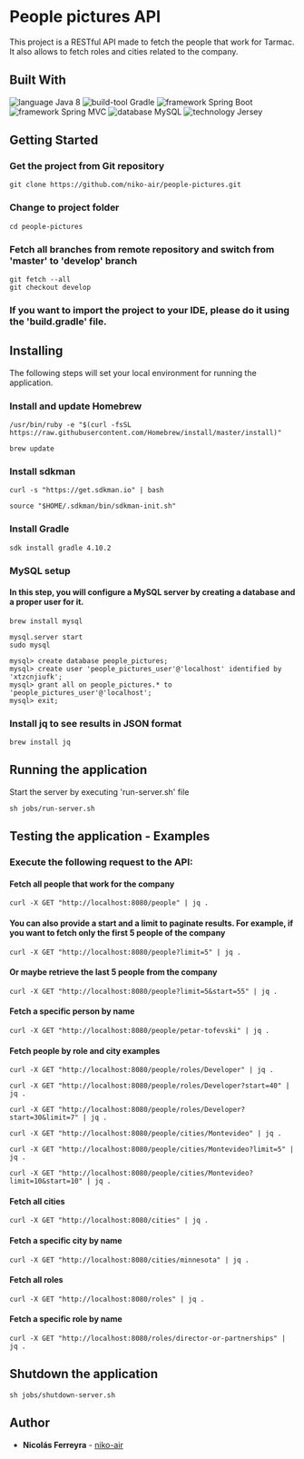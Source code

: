 # People pictures API

This project is a RESTful API made to fetch the people that work for Tarmac. It also allows to fetch roles and cities related to the company.

## Built With

![language Java 8](https://img.shields.io/badge/technology-Java%208-green.svg)
![build-tool Gradle](https://img.shields.io/badge/technology-Gradle-blue.svg)
![framework Spring Boot](https://img.shields.io/badge/technology-spring--boot-red.svg)
![framework Spring MVC](https://img.shields.io/badge/technology-spring--mvc-orange.svg)
![database MySQL](https://img.shields.io/badge/technology-mysql-lightgrey.svg)
![technology Jersey](https://img.shields.io/badge/technology-jersey-ff69b4.svg)

## Getting Started

### Get the project from Git repository
```
git clone https://github.com/niko-air/people-pictures.git
```

### Change to project folder
```
cd people-pictures 
```

### Fetch all branches from remote repository and switch from 'master' to 'develop' branch
```
git fetch --all
git checkout develop
```

### If you want to import the project to your IDE, please do it using the 'build.gradle' file.

## Installing
The following steps will set your local environment for running the application.

### Install and update Homebrew
```
/usr/bin/ruby -e "$(curl -fsSL https://raw.githubusercontent.com/Homebrew/install/master/install)"

brew update
```

### Install sdkman
```
curl -s "https://get.sdkman.io" | bash

source "$HOME/.sdkman/bin/sdkman-init.sh"
```

### Install Gradle
```
sdk install gradle 4.10.2
```

### MySQL setup
#### In this step, you will configure a MySQL server by creating a database and a proper user for it.
```
brew install mysql

mysql.server start
sudo mysql

mysql> create database people_pictures;
mysql> create user 'people_pictures_user'@'localhost' identified by 'xtzcnjiufk';
mysql> grant all on people_pictures.* to 'people_pictures_user'@'localhost';
mysql> exit;
```


### Install jq to see results in JSON format
```
brew install jq
```

## Running the application

Start the server by executing 'run-server.sh' file
```
sh jobs/run-server.sh 
```

## Testing the application - Examples

### Execute the following request to the API:

#### Fetch all people that work for the company
```
curl -X GET "http://localhost:8080/people" | jq .
```

#### You can also provide a start and a limit to paginate results. For example, if you want to fetch only the first 5 people of the company
```
curl -X GET "http://localhost:8080/people?limit=5" | jq .
```

#### Or maybe retrieve the last 5 people from the company

```
curl -X GET "http://localhost:8080/people?limit=5&start=55" | jq .
```

#### Fetch a specific person by name
```
curl -X GET "http://localhost:8080/people/petar-tofevski" | jq .
```

#### Fetch people by role and city examples
```
curl -X GET "http://localhost:8080/people/roles/Developer" | jq .

curl -X GET "http://localhost:8080/people/roles/Developer?start=40" | jq .

curl -X GET "http://localhost:8080/people/roles/Developer?start=30&limit=7" | jq .

curl -X GET "http://localhost:8080/people/cities/Montevideo" | jq .

curl -X GET "http://localhost:8080/people/cities/Montevideo?limit=5" | jq .

curl -X GET "http://localhost:8080/people/cities/Montevideo?limit=10&start=10" | jq .
```

#### Fetch all cities
```
curl -X GET "http://localhost:8080/cities" | jq .
```

#### Fetch a specific city by name
```
curl -X GET "http://localhost:8080/cities/minnesota" | jq .
```

#### Fetch all roles
```
curl -X GET "http://localhost:8080/roles" | jq .
```
#### Fetch a specific role by name
```
curl -X GET "http://localhost:8080/roles/director-or-partnerships" | jq .
```

## Shutdown the application
```
sh jobs/shutdown-server.sh
```

## Author

* **Nicolás Ferreyra** - [niko-air](https://github.com/niko-air)
